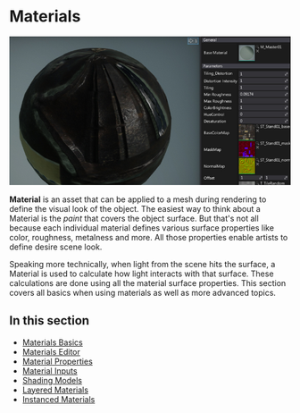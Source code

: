 # Materials

![Materials](media/sample-material-instance.jpg)

**Material** is an asset that can be applied to a mesh during rendering to define the visual look of the object. The easiest way to think about a Material is the *paint* that covers the object surface. But that's not all because each individual material defines various surface properties like color, roughness, metalness and more. All those properties enable artists to define desire scene look.

Speaking more technically, when light from the scene hits the surface, a Material is used to calculate how light interacts with that surface. These calculations are done using all the material surface properties. This section covers all basics when using materials as well as more advanced topics.

## In this section

* [Materials Basics](basics/index.md)
* [Materials Editor](material-editor/index.md)
* [Material Properties](material-properties/index.md)
* [Material Inputs](material-inputs.md)
* [Shading Models](shading-models/index.md)
* [Layered Materials](layered-materials/index.md)
* [Instanced Materials](instanced-materials/index.md)
